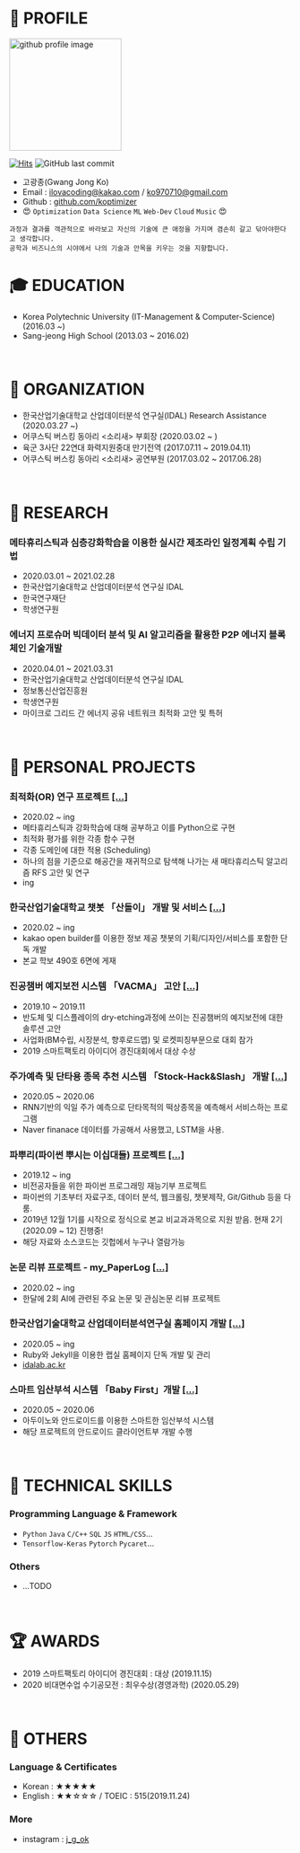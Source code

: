 # 📝 PROFILE
<img alt="github profile image" src="https://avatars1.githubusercontent.com/u/29548128?s=400&u=2e375da7abe40b9e73ffd45cf6d8951dc173f8a5&v=4" width="200">

[![Hits](https://hits.seeyoufarm.com/api/count/incr/badge.svg?url=https%3A%2F%2Fgithub.com%2Fkoptimizer%2FCV)](https://hits.seeyoufarm.com)
![GitHub last commit](https://img.shields.io/github/last-commit/koptimizer/My_resume.svg)

* 고광종(Gwang Jong Ko)
* Email : ilovacoding@kakao.com / ko970710@gmail.com
* Github : [github.com/koptimizer](https://github.com/koptimizer)
* 😍 `Optimization` `Data Science` `ML` `Web-Dev` `Cloud` `Music` 😍
```
과정과 결과를 객관적으로 바라보고 자신의 기술에 큰 애정을 가지며 겸손히 갈고 닦아야한다고 생각합니다.
공학과 비즈니스의 시야에서 나의 기술과 안목을 키우는 것을 지향합니다.
```

# 🎓 EDUCATION
- Korea Polytechnic University (IT-Management & Computer-Science) (2016.03 ~)
- Sang-jeong High School (2013.03 ~ 2016.02)
<br>

# 💼 ORGANIZATION
- 한국산업기술대학교 산업데이터분석 연구실(IDAL) Research Assistance (2020.03.27 ~)
- 어쿠스틱 버스킹 동아리 <소리새> 부회장 (2020.03.02 ~ )
- 육군 3사단 22연대 화력지원중대 만기전역 (2017.07.11 ~ 2019.04.11)
- 어쿠스틱 버스킹 동아리 <소리새> 공연부원 (2017.03.02 ~ 2017.06.28)
</br>

# 🧪 RESEARCH
### 메타휴리스틱과 심층강화학습을 이용한 실시간 제조라인 일정계획 수립 기법
- 2020.03.01 ~ 2021.02.28
- 한국산업기술대학교 산업데이터분석 연구실 IDAL
- 한국연구재단
- 학생연구원

### 에너지 프로슈머 빅데이터 분석 및 AI 알고리즘을 활용한 P2P 에너지 블록체인 기술개발
- 2020.04.01 ~ 2021.03.31
- 한국산업기술대학교 산업데이터분석 연구실 IDAL
- 정보통신산업진흥원
- 학생연구원
- 마이크로 그리드 간 에너지 공유 네트워크 최적화 고안 및 특허
</br>

# 📖 PERSONAL PROJECTS
### 최적화(OR) 연구 프로젝트 [[...]](https://github.com/koptimizer/my_Optimization-studio)
- 2020.02 ~ ing
- 메타휴리스틱과 강화학습에 대해 공부하고 이를 Python으로 구현
- 최적화 평가를 위한 각종 함수 구현
- 각종 도메인에 대한 적용 (Scheduling)
- 하나의 점을 기준으로 해공간을 재귀적으로 탐색해 나가는 새 매타휴리스틱 알고리즘 RFS 고안 및 연구
- ing

### 한국산업기술대학교 챗봇 「산돌이」 개발 및 서비스 [[...]](https://github.com/koptimizer/kakaotalk_chatbot_sandol)
- 2020.02 ~ ing
- kakao open builder를 이용한 정보 제공 챗봇의 기획/디자인/서비스를 포함한 단독 개발
- 본교 학보 490호 6면에 게재

### 진공챔버 예지보전 시스템 「VACMA」 고안 [[...]](https://github.com/koptimizer/VACMA_KIT_prop)
- 2019.10 ~ 2019.11
- 반도체 및 디스플레이의 dry-etching과정에 쓰이는 진공챔버의 예지보전에 대한 솔루션 고안
- 사업화(BM수립, 시장분석, 향후로드맵) 및 로켓피칭부문으로 대회 참가
- 2019 스마트팩토리 아이디어 경진대회에서 대상 수상

### 주가예측 및 단타용 종목 추천 시스템 「Stock-Hack&Slash」 개발 [[...]](https://github.com/koptimizer/StockHackAndSlash)
- 2020.05 ~ 2020.06
- RNN기반의 익일 주가 예측으로 단타목적의 떡상종목을 예측해서 서비스하는 프로그램
- Naver finanace 데이터를 가공해서 사용했고, LSTM을 사용.

### 파뿌리(파이썬 뿌시는 이십대들) 프로젝트 [[...]](https://github.com/koptimizer/Python_Breakers)
- 2019.12 ~ ing
- 비전공자들을 위한 파이썬 프로그래밍 재능기부 프로젝트
- 파이썬의 기초부터 자료구조, 데이터 분석, 웹크롤링, 챗봇제작, Git/Github 등을 다룸.
- 2019년 12월 1기를 시작으로 정식으로 본교 비교과과목으로 지원 받음. 현재 2기(2020.09 ~ 12) 진행중! 
- 해당 자료와 소스코드는 깃헙에서 누구나 열람가능

### 논문 리뷰 프로젝트 - my_PaperLog [[...]](https://github.com/koptimizer/my_PaperLog)
- 2020.02 ~ ing
- 한달에 2회 AI에 관련된 주요 논문 및 관심논문 리뷰 프로젝트

### 한국산업기술대학교 산업데이터분석연구실 홈페이지 개발 [[...]](https://github.com/koptimizer/IDALab.io)
- 2020.05 ~ ing
- Ruby와 Jekyll을 이용한 랩실 홈페이지 단독 개발 및 관리
- [idalab.ac.kr](https://idalab.ac.kr)

### 스마트 임산부석 시스템 「Baby First」개발 [[...]](https://github.com/koptimizer/BabyFirst)
- 2020.05 ~ 2020.06
- 아두이노와 안드로이드를 이용한 스마트한 임산부석 시스템
- 해당 프로젝트의 안드로이드 클라이언트부 개발 수행
<br>

# 🎯 TECHNICAL SKILLS
### Programming Language & Framework
- `Python` `Java` `C/C++` `SQL` `JS` `HTML/CSS`...
- `Tensorflow-Keras` `Pytorch` `Pycaret`...

### Others
- ...TODO
<br>

# 🏆 AWARDS
- 2019 스마트팩토리 아이디어 경진대회 : 대상 (2019.11.15)
- 2020 비대면수업 수기공모전 : 최우수상(경영과학) (2020.05.29)
<br>

# 💬 OTHERS
### Language & Certificates
- Korean : ★★★★★
- English : ★★☆☆☆ / TOEIC : 515(2019.11.24)

### More
- instagram : [j_g_ok](https://www.instagram.com/j_g_ok/)
